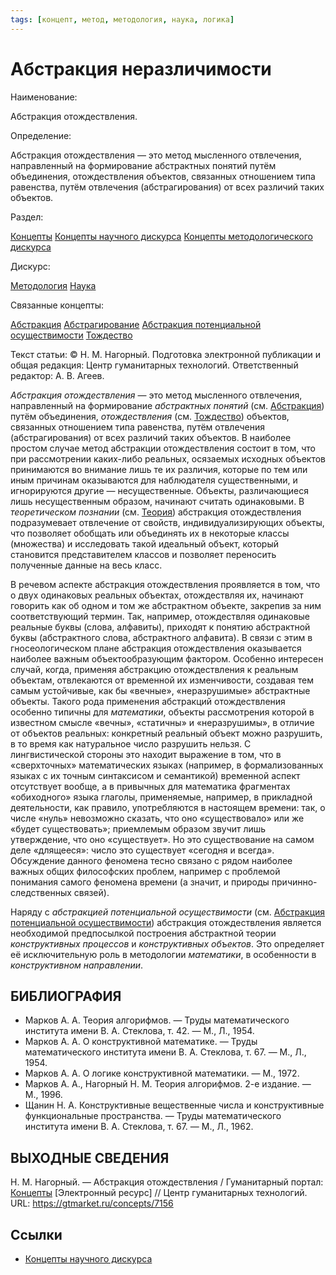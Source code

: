 ```yaml
---
tags: [концепт, метод, методология, наука, логика]
---
```

# Абстракция неразличимости

Наименование:

Абстракция отождествления.

Определение:

Абстракция отождествления — это метод мысленного отвлечения, направленный на формирование абстрактных понятий путём объединения, отождествления объектов, связанных отношением типа равенства, путём отвлечения (абстрагирования) от всех различий таких объектов.

Раздел:

[Концепты](https://gtmarket.ru/concepts/)  [Концепты научного дискурса](https://gtmarket.ru/concepts/scientific-concepts) [Концепты методологического дискурса](https://gtmarket.ru/concepts/methodological-concepts)

Дискурс:

[Методология](https://gtmarket.ru/concepts/6870) [Наука](https://gtmarket.ru/concepts/6860)

Связанные концепты:

[Абстракция](https://gtmarket.ru/concepts/7008) [Абстрагирование](https://gtmarket.ru/concepts/7009) [Абстракция потенциальной осуществимости](https://gtmarket.ru/concepts/7157) [Тождество](https://gtmarket.ru/concepts/6900)

Текст статьи: © Η. Μ. Нагорный. Подготовка электронной публикации и общая редакция: Центр гуманитарных технологий. Ответственный редактор: А. В. Агеев.

_Абстракция отождествления_ — это метод мысленного отвлечения, направленный на формирование _абстрактных понятий_ (см. [Абстракция](https://gtmarket.ru/concepts/7008)) путём объединения, _отождествления_ (см. [Тождество](https://gtmarket.ru/concepts/6900)) объектов, связанных отношением типа равенства, путём отвлечения (абстрагирования) от всех различий таких объектов. В наиболее простом случае метод абстракции отождествления состоит в том, что при рассмотрении каких-либо реальных, осязаемых исходных объектов принимаются во внимание лишь те их различия, которые по тем или иным причинам оказываются для наблюдателя существенными, и игнорируются другие — несущественные. Объекты, различающиеся лишь несущественным образом, начинают считать одинаковыми. В _теоретическом познании_ (см. [Теория](https://gtmarket.ru/concepts/6945)) абстракция отождествления подразумевает отвлечение от свойств, индивидуализирующих объекты, что позволяет обобщать или объединять их в некоторые классы (множества) и исследовать такой идеальный объект, который становится представителем классов и позволяет переносить полученные данные на весь класс.

В речевом аспекте абстракция отождествления проявляется в том, что о двух одинаковых реальных объектах, отождествляя их, начинают говорить как об одном и том же абстрактном объекте, закрепив за ним соответствующий термин. Так, например, отождествляя одинаковые реальные буквы (слова, алфавиты), приходят к понятию абстрактной буквы (абстрактного слова, абстрактного алфавита). В связи с этим в гносеологическом плане абстракция отождествления оказывается наиболее важным объектообразующим фактором. Особенно интересен случай, когда, применяя абстракцию отождествления к реальным объектам, отвлекаются от временной их изменчивости, создавая тем самым устойчивые, как бы «вечные», «неразрушимые» абстрактные объекты. Такого рода применения абстракций отождествления особенно типичны для _математики_, объекты рассмотрения которой в известном смысле «вечны», «статичны» и «неразрушимы», в отличие от объектов реальных: конкретный реальный объект можно разрушить, в то время как натуральное число разрушить нельзя. С лингвистической стороны это находит выражение в том, что в «сверхточных» математических языках (например, в формализованных языках с их точным синтаксисом и семантикой) временной аспект отсутствует вообще, а в привычных для математика фрагментах «обиходного» языка глаголы, применяемые, например, в прикладной деятельности, как правило, употребляются в настоящем времени: так, о числе «нуль» невозможно сказать, что оно «существовало» или же «будет существовать»; приемлемым образом звучит лишь утверждение, что оно «существует». Но это существование на самом деле «длящееся»: число это существует «сегодня и всегда». Обсуждение данного феномена тесно связано с рядом наиболее важных общих философских проблем, например с проблемой понимания самого феномена времени (а значит, и природы причинно-следственных связей).

Наряду с _абстракцией потенциальной осуществимости_ (см. [Абстракция потенциальной осуществимости](https://gtmarket.ru/concepts/7157)) абстракция отождествления является необходимой предпосылкой построения абстрактной теории _конструктивных процессов_ и _конструктивных объектов_. Это определяет её исключительную роль в методологии _математики_, в особенности в _конструктивном направлении_.

## БИБЛИОГРАФИЯ

- Марков А. А. Теория алгорифмов. — Труды математического института имени В. А. Стеклова, т. 42. — М., Л., 1954.
- Марков А. А. О конструктивной математике. — Труды математического института имени В. А. Стеклова, т. 67. — М., Л., 1954.
- Марков А. А. О логике конструктивной математики. — М., 1972.
- Марков А. А., Нагорный Н. М. Теория алгорифмов. 2-е издание. — М., 1996.
- Щанин Н. А. Конструктивные вещественные числа и конструктивные функциональные пространства. — Труды математического института имени В. А. Стеклова, т. 67. — М., Л., 1962.

## ВЫХОДНЫЕ СВЕДЕНИЯ

Η. Μ. Нагорный. — Абстракция отождествления / Гуманитарный портал: [Концепты](https://gtmarket.ru/concepts/) [Электронный ресурс] // Центр гуманитарных технологий. URL: <https://gtmarket.ru/concepts/7156>

## Ссылки

- [Концепты научного дискурса](Концепты%20научного%20дискурса.md)
